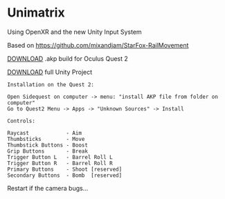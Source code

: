 # Unimatrix

Using OpenXR and the new Unity Input System

Based on https://github.com/mixandjam/StarFox-RailMovement


[DOWNLOAD](https://drive.google.com/file/d/1d28m7c09dEIRrYf35ysrtSxOAprrvD8C/view?usp=sharing) .akp build for Oculus Quest 2

[DOWNLOAD](https://drive.google.com/file/d/1O1sNnFbIZnlNPAHxlaBGYwVhZxForrQP/view?usp=sharing) full Unity Project
```
Installation on the Quest 2: 

Open Sidequest on computer -> menu: "install AKP file from folder on computer"
Go to Quest2 Menu -> Apps -> "Unknown Sources" -> Install
```

```
Controls:

Raycast            - Aim
Thumbsticks        - Move
Thumbstick Buttons - Boost
Grip Buttons       - Break
Trigger Button L   - Barrel Roll L
Trigger Button R   - Barrel Roll R
Primary Buttons    - Shoot [reserved]
Secondary Buttons  - Bomb  [reserved]
```


Restart if the camera bugs...
